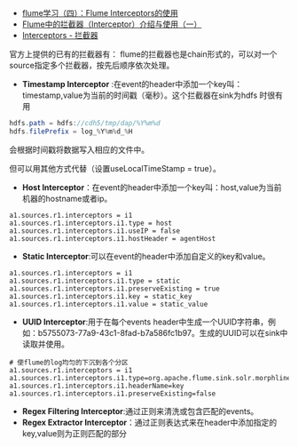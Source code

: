 - [flume学习（四）：Flume Interceptors的使用](https://blog.csdn.net/xiao_jun_0820/article/details/38111305)
- [Flume中的拦截器（Interceptor）介绍与使用（一）](https://blog.csdn.net/jek123456/article/details/65633958)
- [Interceptors - 拦截器](https://www.cnblogs.com/zpb2016/p/5766939.html)

官方上提供的已有的拦截器有：
flume的拦截器也是chain形式的，可以对一个source指定多个拦截器，按先后顺序依次处理。
- **Timestamp Interceptor** :在event的header中添加一个key叫：timestamp,value为当前的时间戳（毫秒）。这个拦截器在sink为hdfs 时很有用

```java
hdfs.path = hdfs://cdh5/tmp/dap/%Y%m%d
hdfs.filePrefix = log_%Y%m%d_%H
```
会根据时间戳将数据写入相应的文件中。

但可以用其他方式代替（设置useLocalTimeStamp = true）。
- **Host Interceptor**：在event的header中添加一个key叫：host,value为当前机器的hostname或者ip。

```properties
a1.sources.r1.interceptors = i1
a1.sources.r1.interceptors.i1.type = host
a1.sources.r1.interceptors.i1.useIP = false
a1.sources.r1.interceptors.i1.hostHeader = agentHost
```
- **Static Interceptor**:可以在event的header中添加自定义的key和value。

```properties
a1.sources.r1.interceptors = i1
a1.sources.r1.interceptors.i1.type = static
a1.sources.r1.interceptors.i1.preserveExisting = true
a1.sources.r1.interceptors.i1.key = static_key
a1.sources.r1.interceptors.i1.value = static_value
```

- **UUID Interceptor**:用于在每个events header中生成一个UUID字符串，例如：b5755073-77a9-43c1-8fad-b7a586fc1b97。生成的UUID可以在sink中读取并使用。

```properties
# 使flume的log均匀的下沉到各个分区
a1.sources.r1.interceptors = i1
a1.sources.r1.interceptors.i1.type=org.apache.flume.sink.solr.morphline.UUIDInterceptor$Builder
a1.sources.r1.interceptors.i1.headerName=key
a1.sources.r1.interceptors.i1.preserveExisting=false
```

- **Regex Filtering Interceptor**:通过正则来清洗或包含匹配的events。
- **Regex Extractor Interceptor**：通过正则表达式来在header中添加指定的key,value则为正则匹配的部分
